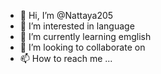 - 👋 Hi, I’m @Nattaya205
- 👀 I’m interested in language
- 🌱 I’m currently learning emglish
- 💞️ I’m looking to collaborate on 
- 📫 How to reach me ...

<!---
Nattaya205/Nattaya205 is a ✨ special ✨ repository because its `README.md` (this file) appears on your GitHub profile.
You can click the Preview link to take a look at your changes.
--->
